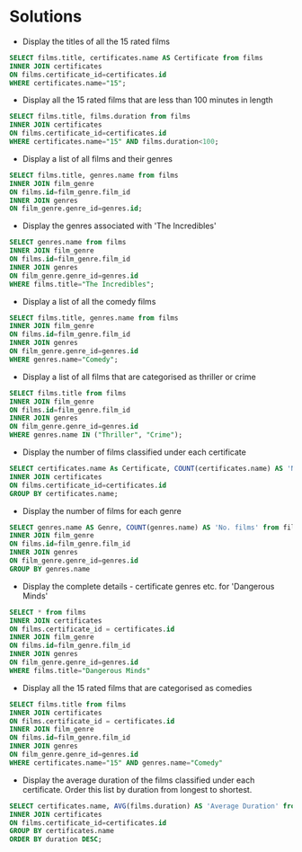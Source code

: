 # Solutions

* Display the titles of all the 15 rated films

```sql
SELECT films.title, certificates.name AS Certificate from films
INNER JOIN certificates
ON films.certificate_id=certificates.id
WHERE certificates.name="15";
```

* Display all the 15 rated films that are less than 100 minutes in length

```sql
SELECT films.title, films.duration from films
INNER JOIN certificates
ON films.certificate_id=certificates.id
WHERE certificates.name="15" AND films.duration<100;
```

* Display a list of all films and their genres

```sql
SELECT films.title, genres.name from films
INNER JOIN film_genre
ON films.id=film_genre.film_id
INNER JOIN genres
ON film_genre.genre_id=genres.id;
```

* Display the genres associated with 'The Incredibles'

```sql
SELECT genres.name from films
INNER JOIN film_genre
ON films.id=film_genre.film_id
INNER JOIN genres
ON film_genre.genre_id=genres.id
WHERE films.title="The Incredibles";
```

* Display a list of all the comedy films

```sql
SELECT films.title, genres.name from films
INNER JOIN film_genre
ON films.id=film_genre.film_id
INNER JOIN genres
ON film_genre.genre_id=genres.id
WHERE genres.name="Comedy";
```

* Display a list of all films that are categorised as thriller or crime

```sql
SELECT films.title from films
INNER JOIN film_genre
ON films.id=film_genre.film_id
INNER JOIN genres
ON film_genre.genre_id=genres.id
WHERE genres.name IN ("Thriller", "Crime");
```

* Display the number of films classified under each certificate

```sql
SELECT certificates.name As Certificate, COUNT(certificates.name) AS 'No. films' from films
INNER JOIN certificates
ON films.certificate_id=certificates.id
GROUP BY certificates.name;
```

* Display the number of films for each genre

```sql
SELECT genres.name AS Genre, COUNT(genres.name) AS 'No. films' from films
INNER JOIN film_genre
ON films.id=film_genre.film_id
INNER JOIN genres
ON film_genre.genre_id=genres.id
GROUP BY genres.name
```

* Display the complete details - certificate genres etc. for 'Dangerous Minds'

```sql
SELECT * from films
INNER JOIN certificates
ON films.certificate_id = certificates.id
INNER JOIN film_genre
ON films.id=film_genre.film_id
INNER JOIN genres
ON film_genre.genre_id=genres.id
WHERE films.title="Dangerous Minds"
```

* Display all the 15 rated films that are categorised as comedies

```sql
SELECT films.title from films
INNER JOIN certificates
ON films.certificate_id = certificates.id
INNER JOIN film_genre
ON films.id=film_genre.film_id
INNER JOIN genres
ON film_genre.genre_id=genres.id
WHERE certificates.name="15" AND genres.name="Comedy"
```

* Display the average duration of the films classified under each certificate. Order this list by duration from longest to shortest.

```sql
SELECT certificates.name, AVG(films.duration) AS 'Average Duration' from films
INNER JOIN certificates
ON films.certificate_id=certificates.id
GROUP BY certificates.name
ORDER BY duration DESC;
```
